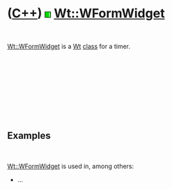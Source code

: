 
 

 

 

 

 

([C++](Cpp.md)) ![Wt](PicWt.png) [Wt::WFormWidget](CppWFormWidget.md)
=======================================================================

 

[Wt::WFormWidget](CppWFormWidget.md) is a [Wt](CppWt.md)
[class](CppClass.md) for a timer.

 

 

 

 

 

Examples
--------

 

[Wt::WFormWidget](CppWFormWidget.md) is used in, among others:

-   ...

 

 

 

 

 

 

